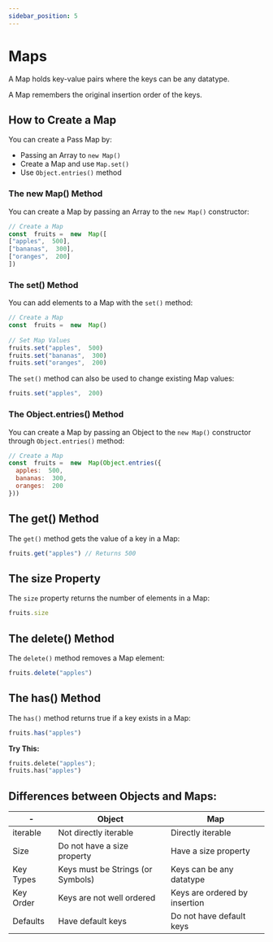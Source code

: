 ```yaml
---
sidebar_position: 5
---
```

# Maps

A Map holds key-value pairs where the keys can be any datatype.

A Map remembers the original insertion order of the keys.

## How to Create a Map

You can create a Pass Map by:

-   Passing an Array to  `new Map()`
-   Create a Map and use  `Map.set()`
-   Use `Object.entries()` method

### The new Map() Method

You can create a Map by passing an Array to the  `new Map()`  constructor:

```js
// Create a Map  
const  fruits =  new  Map([  
["apples",  500],  
["bananas",  300],  
["oranges",  200]  
])
```

### The set() Method

You can add elements to a Map with the  `set()`  method:

```js
// Create a Map  
const  fruits =  new  Map()
  
// Set Map Values  
fruits.set("apples",  500)
fruits.set("bananas",  300)
fruits.set("oranges",  200)
```

The  `set()`  method can also be used to change existing Map values:

```js
fruits.set("apples",  200)
```

### The Object.entries() Method

You can create a Map by passing an Object to the  `new Map()`  constructor through `Object.entries()` method:

```js
// Create a Map  
const  fruits =  new  Map(Object.entries({
  apples:  500,  
  bananas:  300,  
  oranges:  200 
}))
```
## The get() Method

The  `get()`  method gets the value of a key in a Map:

```js
fruits.get("apples") // Returns 500  
```

## The size Property

The  `size`  property returns the number of elements in a Map:

```js
fruits.size
```

## The delete() Method

The  `delete()`  method removes a Map element:

```js
fruits.delete("apples")
```

## The has() Method

The  `has()`  method returns true if a key exists in a Map:

```js
fruits.has("apples")
```

**Try This:**
```py
fruits.delete("apples"); 
fruits.has("apples")
```

## Differences between Objects and Maps:

-|Object|Map
-|-|-
iterable|Not directly iterable|Directly iterable
Size|Do not have a size property|Have a size property
Key Types|Keys must be Strings (or Symbols)|Keys can be any datatype
Key Order|Keys are not well ordered|Keys are ordered by insertion
Defaults|Have default keys|Do not have default keys
